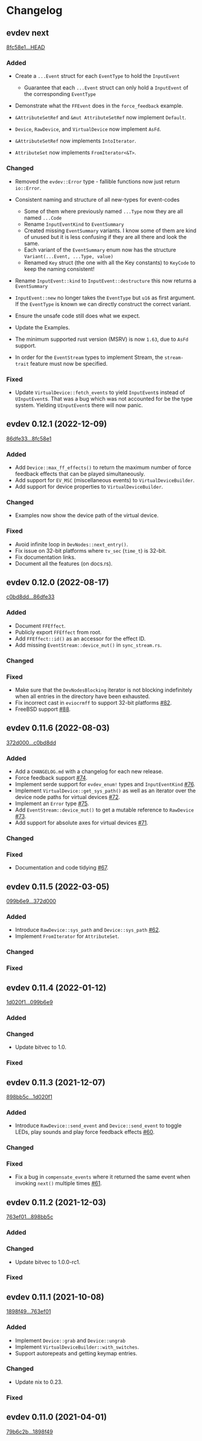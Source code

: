 # Changelog

## evdev next
[8fc58e1...HEAD](https://github.com/emberian/evdev/compare/8fc58e1...HEAD)

### Added
- Create a `...Event` struct for each `EventType` to hold the `InputEvent`
  - Guarantee that each `...Event` struct can only hold a `InputEvent` of the corresponding `EventType`
- Demonstrate what the `FFEvent` does in the `force_feedback` example.

- `&AttributeSetRef` and `&mut AttributeSetRef` now implement `Default`.
- `Device`, `RawDevice`, and `VirtualDevice` now implement `AsFd`.
- `&AttributeSetRef` now implements `IntoIterator`.
- `AttributeSet` now implements `FromIterator<&T>`.

### Changed
- Removed the `evdev::Error` type - fallible functions now just return `io::Error`.
- Consistent naming and structure of all new-types for event-codes
  - Some of them where previously named `...Type` now they are all named `...Code`
  - Rename `InputEventKind` to `EventSummary`
  - Created missing `EventSummary` variants. I know some of them are kind of unused but it is less confusing if they are all there and look the same.
  - Each variant of the `EventSummary` enum now has the structure `Variant(...Event, ...Type, value)`
  - Renamed `Key` struct (the one with all the Key constants) to `KeyCode` to keep the naming consistent!
- Rename `InputEvent::kind` to `InputEvent::destructure` this now returns a `EventSummary`
- `InputEvent::new` no longer takes the `EventType` but `u16` as first argument. If the `EventType` is known we can directly construct the correct variant.
- Ensure the unsafe code still does what we expect.
- Update the Examples.

- The minimum supported rust version (MSRV) is now `1.63`, due to `AsFd` support.
- In order for the `EventStream` types to implement Stream, the `stream-trait`
  feature must now be specified.

### Fixed
- Update `VirtualDevice::fetch_events` to yield `InputEvent`s instead of `UInputEvent`s. That was a bug which was not accounted for be the type system. Yielding `UInputEvent`s there will now panic.

## evdev 0.12.1 (2022-12-09)
[86dfe33...8fc58e1](https://github.com/emberian/evdev/compare/86dfe33...8fc58e1)

### Added

- Add `Device::max_ff_effects()` to return the maximum number of force feedback effects that can be played simultaneously.
- Add support for `EV_MSC` (miscellaneous events) to `VirtualDeviceBuilder`.
- Add support for device properties to `VirtualDeviceBuilder`.

### Changed

- Examples now show the device path of the virtual device.

### Fixed

- Avoid infinite loop in `DevNodes::next_entry()`.
- Fix issue on 32-bit platforms where `tv_sec` (`time_t`) is 32-bit.
- Fix documentation links.
- Document all the features (on docs.rs).

## evdev 0.12.0 (2022-08-17)
[c0bd8dd...86dfe33](https://github.com/emberian/evdev/compare/c0bd8dd...86dfe33)

### Added

- Document `FFEffect`.
- Publicly export `FFEffect` from root.
- Add `FFEffect::id()` as an accessor for the effect ID.
- Add missing `EventStream::device_mut()` in `sync_stream.rs`.

### Changed

### Fixed

- Make sure that the `DevNodesBlocking` iterator is not blocking indefinitely when all entries in the directory have been exhausted.
- Fix incorrect cast in `eviocrmff` to support 32-bit platforms [#82](https://github.com/emberian/evdev/pull/82).
- FreeBSD support [#88](https://github.com/emberian/evdev/pull/88).

## evdev 0.11.6 (2022-08-03)
[372d000...c0bd8dd](https://github.com/emberian/evdev/compare/372d000...c0bd8dd)

### Added

- Add a `CHANGELOG.md` with a changelog for each new release.
- Force feedback support [#74](https://github.com/emberian/evdev/pull/74).
- Implement serde support for `evdev_enum!` types and `InputEventKind` [#76](https://github.com/emberian/evdev/pull/76).
- Implement `VirtualDevice::get_sys_path()` as well as an iterator over the device node paths for virtual devices [#72](https://github.com/emberian/evdev/pull/72).
- Implement an `Error` type [#75](https://github.com/emberian/evdev/pull/75).
- Add `EventStream::device_mut()` to get a mutable reference to `RawDevice` [#73](https://github.com/emberian/evdev/pull/73).
- Add support for absolute axes for virtual devices [#71](https://github.com/emberian/evdev/pull/71).

### Changed

### Fixed

- Documentation and code tidying [#67](https://github.com/emberian/evdev/pull/67).

## evdev 0.11.5 (2022-03-05)
[099b6e9...372d000](https://github.com/emberian/evdev/compare/099b6e9...372d000)

### Added

- Introduce `RawDevice::sys_path` and `Device::sys_path` [#62](https://github.com/emberian/evdev/pull/62).
- Implement `FromIterator` for `AttributeSet`.

### Changed

### Fixed

## evdev 0.11.4 (2022-01-12)
[1d020f1...099b6e9](https://github.com/emberian/evdev/compare/1d020f1...099b6e9)

### Added

### Changed

- Update bitvec to 1.0.

### Fixed

## evdev 0.11.3 (2021-12-07)
[898bb5c...1d020f1](https://github.com/emberian/evdev/compare/898bb5c...1d020f1)

### Added

- Introduce `RawDevice::send_event` and `Device::send_event` to toggle LEDs, play sounds and play force feedback effects [#60](https://github.com/emberian/evdev/pull/60).

### Changed

### Fixed

- Fix a bug in `compensate_events` where it returned the same event when invoking `next()` multiple times [#61](https://github.com/emberian/evdev/pull/61).

## evdev 0.11.2 (2021-12-03)
[763ef01...898bb5c](https://github.com/emberian/evdev/compare/763ef01...898bb5c)

### Added

### Changed

- Update bitvec to 1.0.0-rc1.

### Fixed

## evdev 0.11.1 (2021-10-08)
[1898f49...763ef01](https://github.com/emberian/evdev/compare/1898f49...763ef01)

### Added

- Implement `Device::grab` and `Device::ungrab`
- Implement `VirtualDeviceBuilder::with_switches`.
- Support autorepeats and getting keymap entries.

### Changed

- Update nix to 0.23.

### Fixed

## evdev 0.11.0 (2021-04-01)
[79b6c2b...1898f49](https://github.com/emberian/evdev/compare/79b6c2b...1898f49)

